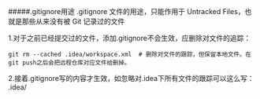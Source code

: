 #####.gitignore用途
 .gitignore 文件的用途，只能作用于 Untracked Files，也就是那些从来没有被 Git 记录过的文件
 
1.对于之前已经提交过的文件，添加.gitignore不会生效，应删除对文件的追踪：
```
git rm --cached .idea/workspace.xml  # 删除对文件的跟踪，但保留本地文件。在git push之后会把远程仓库对应文件给删掉。
```
2.接着.gitignore写的内容才生效，如忽略对.idea下所有文件的跟踪可以这么写：
.idea/